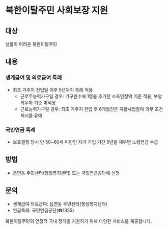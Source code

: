 # 북한이탈주민 사회보장 지원

## 대상
생활이 어려운 북한이탈주민

## 내용

### 생계급여 및 의료급여 특례
- 최초 거주지 전입일 이후 5년까지 특례 적용
  - 근로무능력가구일 경우: 가구원수에 1명을 추가한 소득인정액 기준 적용, 부양의무자 기준 미적용
  - 근로능력가구일 경우: 최초 거주지 전입 후 6개월간은 자활사업참여 의무 조건 제시를 유예

### 국민연금 특례
- 보호결정 당시 만 50~60세 미만인 자가 가입 기간 5년을 채우면 노령연금 수급

## 방법
- 읍면동 주민센터(행정복지센터) 또는 국민연금공단에 신청

## 문의
- 생계급여·의료급여: 읍면동 주민센터(행정복지센터)
- 연금특례: 국민연금공단(☎1355)

북한이탈주민의 안정적 국내 정착을 지원하기 위해 다양한 서비스를 제공합니다.
